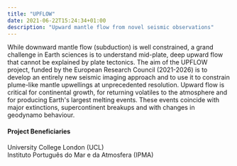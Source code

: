 ```yaml
---
title: "UPFLOW"
date: 2021-06-22T15:24:34+01:00
description: "Upward mantle flow from novel seismic observations"
---
```


While downward mantle flow (subduction) is well constrained, a grand challenge in Earth sciences is to understand mid-plate, deep upward flow that cannot be explained by plate tectonics. The aim of the UPFLOW project, funded by the European Research Council (2021-2026) is to develop an entirely new seismic imaging approach and to use it to constrain plume-like mantle upwellings at unprecedented resolution. Upward flow is critical for continental growth, for returning volatiles to the atmosphere and for producing Earth's largest melting events. These events coincide with major extinctions, supercontinent breakups and with changes in geodynamo behaviour.  

#### Project Beneficiaries

University College London (UCL)  
Instituto Português do Mar e da Atmosfera (IPMA)
